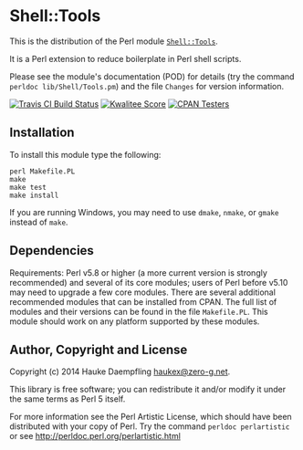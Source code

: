 Shell::Tools
============

This is the distribution of the Perl module
[`Shell::Tools`](https://metacpan.org/pod/Shell::Tools).

It is a Perl extension to reduce boilerplate in Perl shell scripts.

Please see the module's documentation (POD) for details
(try the command `perldoc lib/Shell/Tools.pm`)
and the file `Changes` for version information.

[![Travis CI Build Status](https://travis-ci.org/haukex/Shell-Tools.svg)](https://travis-ci.org/haukex/Shell-Tools)
[![Kwalitee Score](https://badges.zero-g.net/kwalitee/Shell-Tools.svg)](https://cpants.cpanauthors.org/dist/Shell-Tools)
[![CPAN Testers](https://badges.zero-g.net/cpantesters/Shell-Tools.svg)](http://matrix.cpantesters.org/?dist=Shell-Tools)

Installation
------------

To install this module type the following:

	perl Makefile.PL
	make
	make test
	make install

If you are running Windows, you may need to use `dmake`, `nmake`,
or `gmake` instead of `make`.

Dependencies
------------

Requirements: Perl v5.8 or higher (a more current version is strongly
recommended) and several of its core modules; users of Perl before v5.10
may need to upgrade a few core modules. There are several additional
recommended modules that can be installed from CPAN. The full list of
modules and their versions can be found in the file `Makefile.PL`.
This module should work on any platform supported by these modules.

Author, Copyright and License
-----------------------------

Copyright (c) 2014 Hauke Daempfling <haukex@zero-g.net>.

This library is free software; you can redistribute it and/or modify
it under the same terms as Perl 5 itself.

For more information see the Perl Artistic License,
which should have been distributed with your copy of Perl.
Try the command `perldoc perlartistic` or see
<http://perldoc.perl.org/perlartistic.html>

